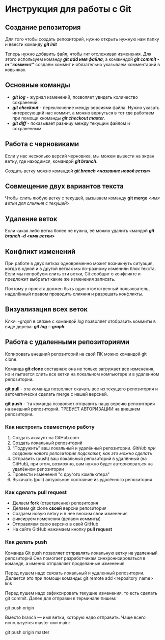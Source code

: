 # Инструкция для работы с Git

## Создание репозитория
Для того чтобы создать репозиторий, нужно открыть нужную нам папку и ввести команду ***git init***

Теперь нужно добавить файл, чтобы гит отслеживал изменения. Для этого используем команду ***git add  имя файла***, а комамндой ***git commit -m "коммент"*** создаём коммит и обязательно указываем комментарий в ковычках.

## Основные команды

* __*git log*__ - журнал изменений, позволяет увидеть количество сохранений.
* __*git checkout*__ - переключение между версиями файла. Нужно указать интересующий нас коммит, а можно вернуться в тот где работаем при помощи ккоманды __*git checkout master*__.
* __*git diff*__ - показывает разницу между текущим файлом и сохраненным.

## Работа с черновиками

Если у нас несколько версий черновика, мы можем вывести на экран ветку, где находимся, командой __*git branch*__.

Создать ветку можно командой __*git branch <название новой ветки>*__

## Совмещение двух вариантов текста

Чтобы слить любую ветку с текущей, вызываем команду **git merge** *<имя ветки для слияния с текущей>*

## Удаление веток
Если какая либо ветка более не нужна, её можно удалить кмандой __*git branch -d <имя ветки>*__

## Конфликт изменений
При работе в двух ветках одновременно может возникнуть ситуация, когда в одной и в другой ветках мы по-разному изменили блок текста. Если мы попробуем слить эти ветки, Git сообщит о конфликте и предложит выбратьт какие же изменения записать.

Поэтому у проекта должен быть один ответственный пользователь, наделённый правом проводить слияния и разрешать конфликты.

## Визуализация всех веток
Ключ *-graph* в связке с командой *log* позволяет отобразить коммиты в виде дерева: __*git log --graph*__.

## Работа с удаленными репозиториями
Копировать внешний репозиторий на свой ПК можно командой git clone.

Команда **git clone** составная: она не только загружает все изменения, но и пытается слить все ветки на локальном компьютере и в удаленном репозитории.

**git pull** - эта команда позволяет скачать все из текущего репозитория и автоматически сделать merge с нашей версией.

**git push** - 'та команда позволяет отправить нашу версию репозитория на внешний репозиторий. ТРЕБУЕТ АВТОРИЗАЦИИ на внешнем репозитории.

### Как настроить совместную работу
1. Создать аккаунт на GitHub.com
2. Создать локальный репозиторий
3. “Подружить” ваш локальный и удалённый репозитории. *GitHub при создании нового репозитория подскажет, как это можно сделать*
4. Отправить (push) ваш локальный репозиторий в удалённый (на GitHub), при этом, возможно, 
вам нужно будет авторизоваться на удалённом репозитории
5. Провести изменения "с другого компьютера"
6. Выкачать (pull) актуальное состояние из удалённого репозитория

### Как сделать pull request
* Делаем **fork** (ответвление) репозитория
* Делаем git clone **своей** версии репозитория
* Создаем новую ветку и в нее вносим свои изменения
* фиксируем изменения (делаем коммиты)
* Отправляем свою версию в свой GitHub
* На сайте GitHub нажимаем кнопку **pull request**

### Как делать push
Команда Git push позволяет отправлять локальную ветку на удаленный репозиторий
Она помогает разработчикам синхронизироваться в команде, а именно отправляет проделанные изменения

Перед пушем надо связать локальный и удаленный репозитории. Делается это при помощи команды:
git remote add <repository_name> link

Перед пушем надо зафиксировать текущие изменения, то есть сделать git commit.
Далее для отправки в терминале пишем:

git push origin <branch> 

Вместо branch — имя ветки, которую надо отправить. Чаще всего используется master или main:

git push origin master

